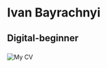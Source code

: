 # Ivan Bayrachnyi
## Digital-beginner
###
![My CV](https://drive.google.com/file/d/1U-yYk6pa0kKJGw8as2L4M1M20qIaq_Q7/view?usp=sharing)

